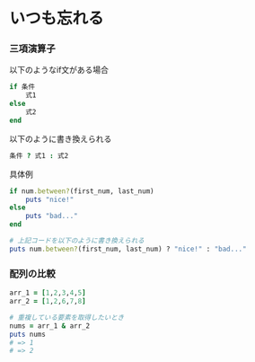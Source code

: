 # いつも忘れる

### 三項演算子
以下のようなif文がある場合
```ruby
if 条件
    式1
else
    式2
end
```
以下のように書き換えられる
```ruby
条件 ? 式1 : 式2
```
具体例
```ruby
if num.between?(first_num, last_num)
    puts "nice!"
else
    puts "bad..."
end

# 上記コードを以下のように書き換えられる
puts num.between?(first_num, last_num) ? "nice!" : "bad..."
```

### 配列の比較
```ruby
arr_1 = [1,2,3,4,5]
arr_2 = [1,2,6,7,8]

# 重複している要素を取得したいとき
nums = arr_1 & arr_2
puts nums
# => 1
# => 2
```
